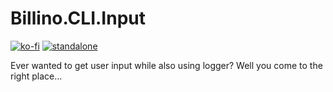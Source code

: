 # Billino.CLI.Input

[![ko-fi](https://img.shields.io/badge/Support_me-_ko--fi-orange)](https://ko-fi.com/G2G1SRUJG)
[![standalone](https://img.shields.io/badge/Standalone-blue)]()

Ever wanted to get user input while also using logger? Well you come to the right place...